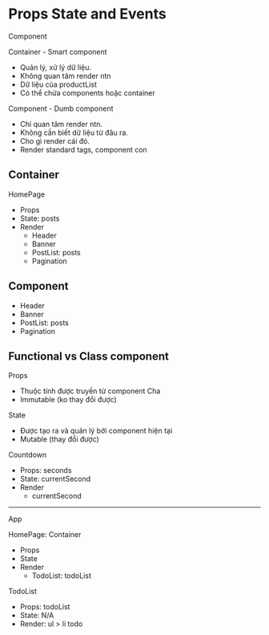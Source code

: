 # Props State and Events 

Component 

Container - Smart component 
- Quản lý, xử lý dữ liệu.
- Không quan tâm render ntn
- Dữ liệu của productList
- Có thể chứa components hoặc container

Component - Dumb component
- Chỉ quan tâm render ntn.
- Không cần biết dữ liệu từ đâu ra.
- Cho gì render cái đó.
- Render standard tags, component con


## Container

HomePage
- Props
- State: posts
- Render
  - Header
  - Banner
  - PostList: posts 
  - Pagination


## Component 
- Header
- Banner
- PostList: posts
- Pagination



## Functional vs Class component

Props 
- Thuộc tính được truyền từ component Cha 
- Immutable (ko thay đổi được)

State 
- Được tạo ra và quản lý bởi component hiện tại
- Mutable (thay đổi được)

Countdown 
  - Props: seconds
  - State: currentSecond
  - Render
    - currentSecond






---------

App


HomePage: Container
- Props 
- State 
- Render 
  - TodoList: todoList

TodoList
- Props: todoList
- State: N/A
- Render: ul > li todo




